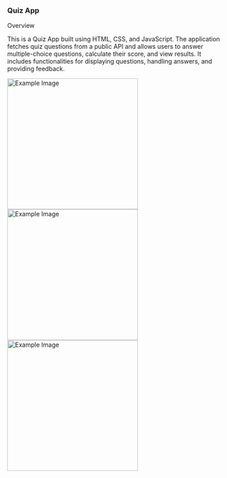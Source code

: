 
### Quiz App

Overview

This is a Quiz App built using HTML, CSS, and JavaScript. 
The application fetches quiz questions from a public API and allows users to answer multiple-choice questions, 
calculate their score, and view results.
It includes functionalities for displaying questions, handling answers, and providing feedback.


<img src="https://github.com/user-attachments/assets/56cbb4ed-6bdb-4b2a-9e5f-b41a1e3ea565" alt="Example Image" width="300">

<img src="https://github.com/user-attachments/assets/f37d1fb6-7268-4225-bd60-876ed5b99b65" alt="Example Image" width="300">

<img src="https://github.com/user-attachments/assets/ad476b83-b033-4dcd-9a05-7aea97241bcf" alt="Example Image" width="300">


